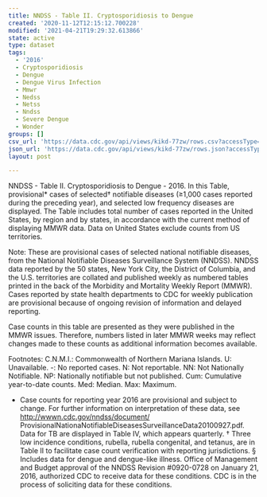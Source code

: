 ```yaml
---
title: NNDSS - Table II. Cryptosporidiosis to Dengue
created: '2020-11-12T12:15:12.700228'
modified: '2021-04-21T19:29:32.613866'
state: active
type: dataset
tags:
  - '2016'
  - Cryptosporidiosis
  - Dengue
  - Dengue Virus Infection
  - Mmwr
  - Nedss
  - Netss
  - Nndss
  - Severe Dengue
  - Wonder
groups: []
csv_url: 'https://data.cdc.gov/api/views/kikd-77zw/rows.csv?accessType=DOWNLOAD'
json_url: 'https://data.cdc.gov/api/views/kikd-77zw/rows.json?accessType=DOWNLOAD'
layout: post

---
```

NNDSS - Table II. Cryptosporidiosis to Dengue - 2016.  In this Table, provisional* cases of selected† notifiable diseases (≥1,000 cases reported during the preceding year), and selected low frequency diseases are displayed. The Table includes total number of cases reported in the United States, by region and by states, in accordance with the current method of displaying MMWR data.  Data on United States exclude counts from US territories.

Note:
These are provisional cases of selected national notifiable diseases, from the National Notifiable Diseases Surveillance System (NNDSS). NNDSS data reported by the 50 states, New York City, the District of Columbia, and the U.S. territories are collated and published weekly as numbered tables printed in the back of the Morbidity and Mortality Weekly Report (MMWR). Cases reported by state health departments to CDC for weekly publication are provisional because of ongoing revision of information and delayed reporting. 

Case counts in this table are presented as they were published in the MMWR issues. Therefore, numbers listed in later MMWR weeks may reflect changes made to these counts as additional information becomes available. 

Footnotes:
C.N.M.I.: Commonwealth of Northern Mariana Islands. 
U: Unavailable.    -: No reported cases.    N: Not reportable.    NN: Not Nationally Notifiable.    NP:  Nationally notifiable but not published.  Cum: Cumulative year-to-date counts.    Med: Median.    Max: Maximum.

* Case counts for reporting year 2016 are provisional and subject to change. For further information on interpretation of these data, see http://wwwn.cdc.gov/nndss/document/ ProvisionalNationaNotifiableDiseasesSurveillanceData20100927.pdf.   Data for TB are displayed in Table IV, which appears quarterly. 
† Three low incidence conditions, rubella, rubella congenital, and tetanus, are in Table II to facilitate case count verification with reporting jurisdictions. 
§ Includes data for dengue and dengue-like illness. Office of Management and Budget approval of the NNDSS Revision #0920-0728 on January 21, 2016, authorized CDC to receive data for these conditions. CDC is in the process of soliciting data for these conditions.
